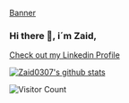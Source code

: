 
[Banner](https://github.com/Zaid0307/Zaid0307/blob/main/Github.jpg)
### Hi there 👋, i´m Zaid,

[Check out my Linkedin Profile](https://www.linkedin.com/in/zaidlonne/)

[![Zaid0307's github stats](https://github-readme-stats.vercel.app/api?username=Zaid0307)](https://github.com/anuraghazra/github-readme-stats)


![Visitor Count](https://profile-counter.glitch.me/{Zaid0307}/count.svg)


